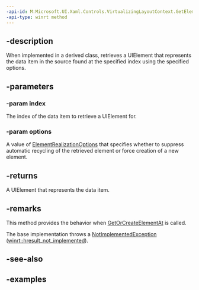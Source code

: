 ```yaml
---
-api-id: M:Microsoft.UI.Xaml.Controls.VirtualizingLayoutContext.GetElementAtCore(System.Int32,Microsoft.UI.Xaml.Controls.ElementRealizationOptions)
-api-type: winrt method
---
```


## -description

When implemented in a derived class, retrieves a UIElement that represents the data item in the source found at the specified index using the specified options.

## -parameters

### -param index

The index of the data item to retrieve a UIElement for.

### -param options

A value of [ElementRealizationOptions](elementrealizationoptions.md) that specifies whether to suppress automatic recycling of the retrieved element or force creation of a new element.

## -returns

A UIElement that represents the data item.

## -remarks

This method provides the behavior when [GetOrCreateElementAt](/uwp/api/microsoft.ui.xaml.controls.virtualizinglayoutcontext.getorcreateelementat) is called.

The base implementation throws a [NotImplementedException](/dotnet/api/system.notimplementedexception) ([winrt::hresult_not_implemented](/uwp/cpp-ref-for-winrt/error-handling/hresult-not-implemented)).

## -see-also

## -examples

